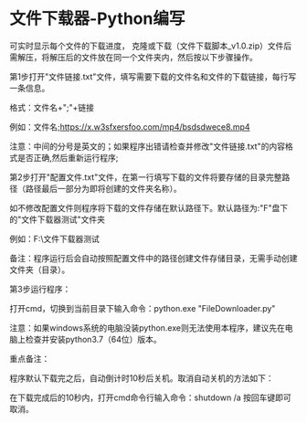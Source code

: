 # 文件下载器-Python编写
可实时显示每个文件的下载进度，
克隆或下载（文件下载脚本_v1.0.zip）文件后需解压，将解压后的文件放在同一个文件夹内，然后按以下步骤操作。

第1步打开"文件链接.txt"文件，填写需要下载的文件名和文件的下载链接，每行写一条信息。

格式：文件名+";"+链接

例如：文件名;https://x.w3sfxersfoo.com/mp4/bsdsdwece8.mp4

注意：中间的分号是英文的；如果程序出错请检查并修改"文件链接.txt"的内容格式是否正确,然后重新运行程序;

第2步打开"配置文件.txt"文件，在第一行填写下载的文件将要存储的目录完整路径（路径最后一部分为即将创建的文件夹名称）。

如不修改配置文件则程序将下载的文件存储在默认路径下。默认路径为:"F"盘下的"文件下载器测试"文件夹

例如：F:\文件下载器测试

备注：程序运行后会自动按照配置文件中的路径创建文件存储目录，无需手动创建文件夹（目录）。

第3步运行程序：

打开cmd，切换到当前目录下输入命令：python.exe "FileDownloader.py"

注意：如果windows系统的电脑没装python.exe则无法使用本程序，建议先在电脑上检查并安装python3.7（64位）版本。

重点备注：

程序默认下载完之后，自动倒计时10秒后关机。取消自动关机的方法如下：

在下载完成后的10秒内，打开cmd命令行输入命令：shutdown /a 按回车键即可取消。




